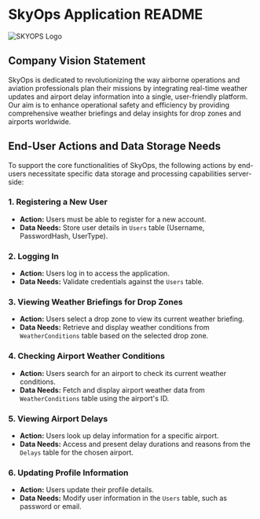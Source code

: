 # SkyOps Application README
![SKYOPS Logo](https://github.com/Collin-Edwards/MIST353_MatthewWolfe/blob/cefe054c5b09383054e21b6048745b8d6d45f741/SKYOPS.jpg?raw=true "SKYOPS Logo")

## Company Vision Statement

SkyOps is dedicated to revolutionizing the way airborne operations and aviation professionals plan their missions by integrating real-time weather updates and airport delay information into a single, user-friendly platform. Our aim is to enhance operational safety and efficiency by providing comprehensive weather briefings and delay insights for drop zones and airports worldwide.

## End-User Actions and Data Storage Needs

To support the core functionalities of SkyOps, the following actions by end-users necessitate specific data storage and processing capabilities server-side:

### 1. Registering a New User

- **Action:** Users must be able to register for a new account.
- **Data Needs:** Store user details in `Users` table (Username, PasswordHash, UserType).

### 2. Logging In

- **Action:** Users log in to access the application.
- **Data Needs:** Validate credentials against the `Users` table.

### 3. Viewing Weather Briefings for Drop Zones

- **Action:** Users select a drop zone to view its current weather briefing.
- **Data Needs:** Retrieve and display weather conditions from `WeatherConditions` table based on the selected drop zone.

### 4. Checking Airport Weather Conditions

- **Action:** Users search for an airport to check its current weather conditions.
- **Data Needs:** Fetch and display airport weather data from `WeatherConditions` table using the airport's ID.

### 5. Viewing Airport Delays

- **Action:** Users look up delay information for a specific airport.
- **Data Needs:** Access and present delay durations and reasons from the `Delays` table for the chosen airport.

### 6. Updating Profile Information

- **Action:** Users update their profile details.
- **Data Needs:** Modify user information in the `Users` table, such as password or email.

